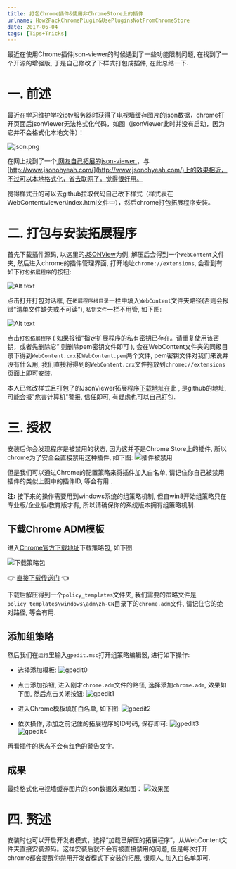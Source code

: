 ```yaml
---
title: 打包Chrome插件&使用非ChromeStore上的插件
urlname: How2PackChromePlugin&UsePluginsNotFromChromeStore
date: 2017-06-04
tags: [Tips+Tricks]
---
```


最近在使用Chrome插件json-viewer的时候遇到了一些功能限制问题, 在找到了一个开源的增强版, 于是自己修改了下样式打包成插件, 在此总结一下.

<!-- more -->

# 一. 前述
最近在学习维护学校iptv服务器时获得了电视墙缓存图片的json数据，chrome打开页面后jsonViewer无法格式化代码，如图（jsonViewer此时并没有启动，因为它并不会格式化本地文件）：

![json.png](https://cdn.safeandsound.cn/image/How2PackChromePlugin&UsePluginsNotFromChromeStore/json.png)

在网上找到了一个[ 网友自己拓展的json-viewer ](http://www.aneasystone.com/archives/2015/07/second-chrome-extension-jsonview-enhencement.html)，与 [http://www.jsonohyeah.com/](http://www.jsonohyeah.com/)上的效果相近，不过可以本地格式化，省去联网了，觉得很好用。

觉得样式丑的可以去github拉取代码自己改下样式（样式表在WebContent\viewer\index.html文件中），然后chrome打包拓展程序安装。

# 二. 打包与安装拓展程序
首先下载插件源码, 以这里的[JSONView](https://github.com/WenjayDu/JSONView-for-Chrome)为例, 解压后会得到一个`WebContent`文件夹, 然后进入chrome的插件管理界面, 打开地址`chrome://extensions`, 会看到有如下`打包拓展程序`的按钮: 

![Alt text](https://cdn.safeandsound.cn/image/How2PackChromePlugin&UsePluginsNotFromChromeStore\packButton.png)

点击打开打包对话框, 在`拓展程序根目录`一栏中填入`WebContent`文件夹路径(否则会报错“清单文件缺失或不可读”), `私钥文件`一栏不用管,  如下图:

![Alt text](https://cdn.safeandsound.cn/image/How2PackChromePlugin&UsePluginsNotFromChromeStore\packIt.png)

点击`打包拓展程序` ( 如果报错“指定扩展程序的私有密钥已存在。请重复使用该密钥，或者先删除它” 则删除pem密钥文件即可 ), 会在WebContent文件夹的同级目录下得到`WebContent.crx`和`WebContent.pem`两个文件, pem密钥文件对我们来说并没有什么用, 我们直接将得到的`WebContent.crx`文件拖放到`chrome://extensions`页面上即可安装.

本人已修改样式且打包了的JsonViewer拓展程序[下载地址在此](https://github.com/WenjayDu/JSONView-for-Chrome/raw/master/Json-viewer.crx) , 是github的地址, 可能会报"危害计算机"警报, 信任即可, 有疑虑也可以自己打包.

# 三. 授权
安装后你会发现程序是被禁用的状态, 因为这并不是Chrome Store上的插件, 所以chrome为了安全会直接禁用这种插件, 如下图:
![插件被禁用](https://cdn.safeandsound.cn/image/How2PackChromePlugin&UsePluginsNotFromChromeStore/warning.png)

但是我们可以通过Chrome的配置策略来将插件加入白名单, 请记住你自己被禁用插件的类似上图中的插件ID, 等会有用 .

**注:** 接下来的操作需要用到windows系统的组策略机制, 但自win8开始组策略只在专业版/企业版/教育版才有, 所以请确保你的系统版本拥有组策略机制.

## 下载Chrome ADM模板
进入[Chrome官方下载地址](https://support.google.com/chrome/a/answer/187202?hl=zh-Hans)下载策略包, 如下图:

![下载策略包](https://cdn.safeandsound.cn/image/How2PackChromePlugin&UsePluginsNotFromChromeStore/downloadADM.png)

👉 [直接下载传送门](https://dl.google.com/dl/edgedl/chrome/policy/policy_templates.zip) 👈 

下载后解压得到一个`policy_templates`文件夹,  我们需要的策略文件是`policy_templates\windows\adm\zh-CN`目录下的`chrome.adm`文件, 请记住它的绝对路径, 等会有用.

## 添加组策略
然后我们在`运行`里输入`gpedit.msc`打开组策略编辑器, 进行如下操作:

* 选择添加模板:
![gpedit0](https://cdn.safeandsound.cn/image/How2PackChromePlugin&UsePluginsNotFromChromeStore/gpedit0.png)

* 点击添加按钮, 进入刚才`chrome.adm`文件的路径, 选择添加`chrome.adm`, 效果如下图, 然后点击关闭按钮:
![gpedit1](https://cdn.safeandsound.cn/image/How2PackChromePlugin&UsePluginsNotFromChromeStore/gpedit1.png)

* 进入Chrome模板填加白名单, 如下图: 
![gpedit2](https://cdn.safeandsound.cn/image/How2PackChromePlugin&UsePluginsNotFromChromeStore/gpedit2.png)

* 依次操作, 添加之前记住的拓展程序的ID号码, 保存即可:
![gpedit3](https://cdn.safeandsound.cn/image/How2PackChromePlugin&UsePluginsNotFromChromeStore/gpedit3.png)
![gpedit4](https://cdn.safeandsound.cn/image/How2PackChromePlugin&UsePluginsNotFromChromeStore/gpedit4.png)

再看插件的状态不会有红色的警告文字。

## 成果
最终格式化电视墙缓存图片的json数据效果如图：
![效果图](https://cdn.safeandsound.cn/image/How2PackChromePlugin&UsePluginsNotFromChromeStore/finish.png)

# 四. 赘述
安装时也可以开启开发者模式，选择“加载已解压的拓展程序”，从WebContent文件夹直接安装源码。这样安装后就不会有被直接禁用的问题, 但是每次打开chrome都会提醒你禁用开发者模式下安装的拓展, 很烦人, 加入白名单即可.